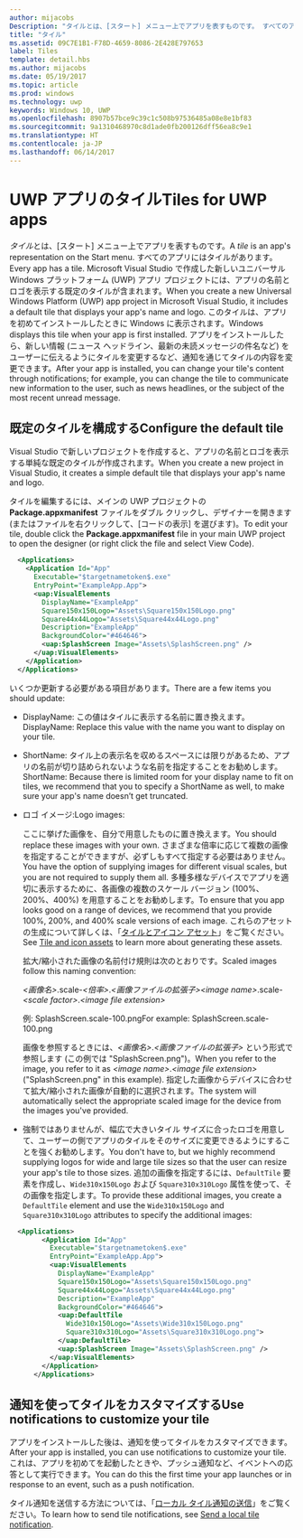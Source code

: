 ```yaml
---
author: mijacobs
Description: "タイルとは、[スタート] メニュー上でアプリを表すものです。 すべてのアプリにはタイルがあります。 Microsoft Visual Studio で作成した新しいユニバーサル Windows プラットフォーム (UWP) アプリ プロジェクトには、アプリの名前とロゴを表示する既定のタイルが含まれます。"
title: "タイル"
ms.assetid: 09C7E1B1-F78D-4659-8086-2E428E797653
label: Tiles
template: detail.hbs
ms.author: mijacobs
ms.date: 05/19/2017
ms.topic: article
ms.prod: windows
ms.technology: uwp
keywords: Windows 10, UWP
ms.openlocfilehash: 8907b57bce9c39c1c508b97536485a08e8e1bf83
ms.sourcegitcommit: 9a1310468970c8d1ade0fb200126dff56ea8c9e1
ms.translationtype: HT
ms.contentlocale: ja-JP
ms.lasthandoff: 06/14/2017
---
```

# <a name="tiles-for-uwp-apps"></a><span data-ttu-id="8a501-106">UWP アプリのタイル</span><span class="sxs-lookup"><span data-stu-id="8a501-106">Tiles for UWP apps</span></span>

<link rel="stylesheet" href="https://az835927.vo.msecnd.net/sites/uwp/Resources/css/custom.css"> 

<span data-ttu-id="8a501-107">*タイル*とは、[スタート] メニュー上でアプリを表すものです。</span><span class="sxs-lookup"><span data-stu-id="8a501-107">A *tile* is an app's representation on the Start menu.</span></span> <span data-ttu-id="8a501-108">すべてのアプリにはタイルがあります。</span><span class="sxs-lookup"><span data-stu-id="8a501-108">Every app has a tile.</span></span> <span data-ttu-id="8a501-109">Microsoft Visual Studio で作成した新しいユニバーサル Windows プラットフォーム (UWP) アプリ プロジェクトには、アプリの名前とロゴを表示する既定のタイルが含まれます。</span><span class="sxs-lookup"><span data-stu-id="8a501-109">When you create a new Universal Windows Platform (UWP) app project in Microsoft Visual Studio, it includes a default tile that displays your app's name and logo.</span></span> <span data-ttu-id="8a501-110">このタイルは、アプリを初めてインストールしたときに Windows に表示されます。</span><span class="sxs-lookup"><span data-stu-id="8a501-110">Windows displays this tile when your app is first installed.</span></span> <span data-ttu-id="8a501-111">アプリをインストールしたら、新しい情報 (ニュース ヘッドライン、最新の未読メッセージの件名など) をユーザーに伝えるようにタイルを変更するなど、通知を通じてタイルの内容を変更できます。</span><span class="sxs-lookup"><span data-stu-id="8a501-111">After your app is installed, you can change your tile's content through notifications; for example, you can change the tile to communicate new information to the user, such as news headlines, or the subject of the most recent unread message.</span></span>

## <a name="configure-the-default-tile"></a><span data-ttu-id="8a501-112">既定のタイルを構成する</span><span class="sxs-lookup"><span data-stu-id="8a501-112">Configure the default tile</span></span>


<span data-ttu-id="8a501-113">Visual Studio で新しいプロジェクトを作成すると、アプリの名前とロゴを表示する単純な既定のタイルが作成されます。</span><span class="sxs-lookup"><span data-stu-id="8a501-113">When you create a new project in Visual Studio, it creates a simple default tile that displays your app's name and logo.</span></span>

<span data-ttu-id="8a501-114">タイルを編集するには、メインの UWP プロジェクトの **Package.appxmanifest** ファイルをダブル クリックし、デザイナーを開きます (またはファイルを右クリックして、[コードの表示] を選びます)。</span><span class="sxs-lookup"><span data-stu-id="8a501-114">To edit your tile, double click the **Package.appxmanifest** file in your main UWP project to open the designer (or right click the file and select View Code).</span></span>

```XML
  <Applications>
    <Application Id="App"
      Executable="$targetnametoken$.exe"
      EntryPoint="ExampleApp.App">
      <uap:VisualElements
        DisplayName="ExampleApp"
        Square150x150Logo="Assets\Square150x150Logo.png"
        Square44x44Logo="Assets\Square44x44Logo.png"
        Description="ExampleApp"
        BackgroundColor="#464646">
        <uap:SplashScreen Image="Assets\SplashScreen.png" />
      </uap:VisualElements>
    </Application>
  </Applications>
```

<span data-ttu-id="8a501-115">いくつか更新する必要がある項目があります。</span><span class="sxs-lookup"><span data-stu-id="8a501-115">There are a few items you should update:</span></span>

-   <span data-ttu-id="8a501-116">DisplayName: この値はタイルに表示する名前に置き換えます。</span><span class="sxs-lookup"><span data-stu-id="8a501-116">DisplayName: Replace this value with the name you want to display on your tile.</span></span>
-   <span data-ttu-id="8a501-117">ShortName: タイル上の表示名を収めるスペースには限りがあるため、アプリの名前が切り詰められないような名前を指定することをお勧めします。</span><span class="sxs-lookup"><span data-stu-id="8a501-117">ShortName: Because there is limited room for your display name to fit on tiles, we recommend that you to specify a ShortName as well, to make sure your app's name doesn’t get truncated.</span></span>
-   <span data-ttu-id="8a501-118">ロゴ イメージ:</span><span class="sxs-lookup"><span data-stu-id="8a501-118">Logo images:</span></span>

    <span data-ttu-id="8a501-119">ここに挙げた画像を、自分で用意したものに置き換えます。</span><span class="sxs-lookup"><span data-stu-id="8a501-119">You should replace these images with your own.</span></span> <span data-ttu-id="8a501-120">さまざまな倍率に応じて複数の画像を指定することができますが、必ずしもすべて指定する必要はありません。</span><span class="sxs-lookup"><span data-stu-id="8a501-120">You have the option of supplying images for different visual scales, but you are not required to supply them all.</span></span> <span data-ttu-id="8a501-121">多種多様なデバイスでアプリを適切に表示するために、各画像の複数のスケール バージョン (100%、200%、400%) を用意することをお勧めします。</span><span class="sxs-lookup"><span data-stu-id="8a501-121">To ensure that you app looks good on a range of devices, we recommend that you provide 100%, 200%, and 400% scale versions of each image.</span></span> <span data-ttu-id="8a501-122">これらのアセットの生成について詳しくは、「[タイルとアイコン アセット](tiles-and-notifications-app-assets.md)」をご覧ください。</span><span class="sxs-lookup"><span data-stu-id="8a501-122">See [Tile and icon assets](tiles-and-notifications-app-assets.md) to learn more about generating these assets.</span></span>

    <span data-ttu-id="8a501-123">拡大/縮小された画像の名前付け規則は次のとおりです。</span><span class="sxs-lookup"><span data-stu-id="8a501-123">Scaled images follow this naming convention:</span></span>
    
    <span data-ttu-id="8a501-124">*&lt;画像名&gt;*.scale-*&lt;倍率&gt;*.*&lt;画像ファイルの拡張子&gt;*</span><span class="sxs-lookup"><span data-stu-id="8a501-124">*&lt;image name&gt;*.scale-*&lt;scale factor&gt;*.*&lt;image file extension&gt;*</span></span> 

    <span data-ttu-id="8a501-125">例: SplashScreen.scale-100.png</span><span class="sxs-lookup"><span data-stu-id="8a501-125">For example: SplashScreen.scale-100.png</span></span>

    <span data-ttu-id="8a501-126">画像を参照するときには、*&lt;画像名&gt;*.*&lt;画像ファイルの拡張子&gt;* という形式で参照します (この例では "SplashScreen.png")。</span><span class="sxs-lookup"><span data-stu-id="8a501-126">When you refer to the image, you refer to it as *&lt;image name&gt;*.*&lt;image file extension&gt;* ("SplashScreen.png" in this example).</span></span> <span data-ttu-id="8a501-127">指定した画像からデバイスに合わせて拡大/縮小された画像が自動的に選択されます。</span><span class="sxs-lookup"><span data-stu-id="8a501-127">The system will automatically select the appropriate scaled image for the device from the images you've provided.</span></span>

-   <span data-ttu-id="8a501-128">強制ではありませんが、幅広で大きいタイル サイズに合ったロゴを用意して、ユーザーの側でアプリのタイルをそのサイズに変更できるようにすることを強くお勧めします。</span><span class="sxs-lookup"><span data-stu-id="8a501-128">You don't have to, but we highly recommend supplying logos for wide and large tile sizes so that the user can resize your app's tile to those sizes.</span></span> <span data-ttu-id="8a501-129">追加の画像を指定するには、`DefaultTile` 要素を作成し、`Wide310x150Logo` および `Square310x310Logo` 属性を使って、その画像を指定します。</span><span class="sxs-lookup"><span data-stu-id="8a501-129">To provide these additional images, you create a `DefaultTile` element and use the `Wide310x150Logo` and `Square310x310Logo` attributes to specify the additional images:</span></span>
```    XML
  <Applications>
        <Application Id="App"
          Executable="$targetnametoken$.exe"
          EntryPoint="ExampleApp.App">
          <uap:VisualElements
            DisplayName="ExampleApp"
            Square150x150Logo="Assets\Square150x150Logo.png"
            Square44x44Logo="Assets\Square44x44Logo.png"
            Description="ExampleApp"
            BackgroundColor="#464646">
            <uap:DefaultTile
              Wide310x150Logo="Assets\Wide310x150Logo.png"
              Square310x310Logo="Assets\Square310x310Logo.png">
            </uap:DefaultTile>
            <uap:SplashScreen Image="Assets\SplashScreen.png" />
          </uap:VisualElements>
        </Application>
      </Applications>
```

## <a name="use-notifications-to-customize-your-tile"></a><span data-ttu-id="8a501-130">通知を使ってタイルをカスタマイズする</span><span class="sxs-lookup"><span data-stu-id="8a501-130">Use notifications to customize your tile</span></span>


<span data-ttu-id="8a501-131">アプリをインストールした後は、通知を使ってタイルをカスタマイズできます。</span><span class="sxs-lookup"><span data-stu-id="8a501-131">After your app is installed, you can use notifications to customize your tile.</span></span> <span data-ttu-id="8a501-132">これは、アプリを初めてを起動したときや、プッシュ通知など、イベントへの応答として実行できます。</span><span class="sxs-lookup"><span data-stu-id="8a501-132">You can do this the first time your app launches or in response to an event, such as a push notification.</span></span>

<span data-ttu-id="8a501-133">タイル通知を送信する方法については、「[ローカル タイル通知の送信](tiles-and-notifications-sending-a-local-tile-notification.md)」をご覧ください。</span><span class="sxs-lookup"><span data-stu-id="8a501-133">To learn how to send tile notifications, see [Send a local tile notification](tiles-and-notifications-sending-a-local-tile-notification.md).</span></span>